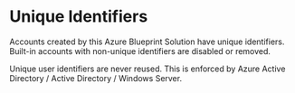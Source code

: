 # Unique Identifiers
Accounts created by this Azure Blueprint Solution have unique identifiers. Built-in accounts with non-unique identifiers are disabled or removed.

Unique user identifiers are never reused. This is enforced by Azure Active Directory / Active Directory / Windows Server.
